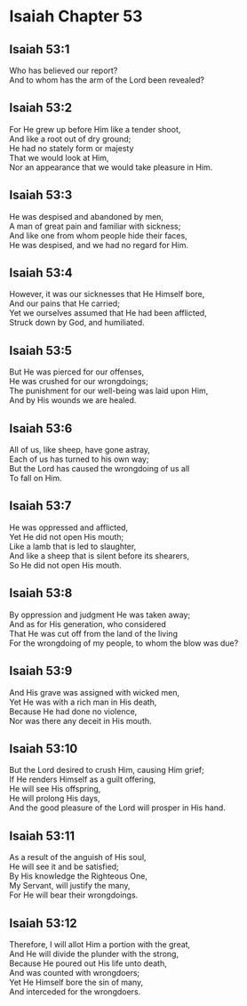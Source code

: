 # Isaiah Chapter 53

## Isaiah 53:1  
Who has believed our report?  
And to whom has the arm of the Lord been revealed?

## Isaiah 53:2  
For He grew up before Him like a tender shoot,  
And like a root out of dry ground;  
He had no stately form or majesty  
That we would look at Him,  
Nor an appearance that we would take pleasure in Him.

## Isaiah 53:3  
He was despised and abandoned by men,  
A man of great pain and familiar with sickness;  
And like one from whom people hide their faces,  
He was despised, and we had no regard for Him.

## Isaiah 53:4  
However, it was our sicknesses that He Himself bore,  
And our pains that He carried;  
Yet we ourselves assumed that He had been afflicted,  
Struck down by God, and humiliated.

## Isaiah 53:5  
But He was pierced for our offenses,  
He was crushed for our wrongdoings;  
The punishment for our well-being was laid upon Him,  
And by His wounds we are healed.

## Isaiah 53:6  
All of us, like sheep, have gone astray,  
Each of us has turned to his own way;  
But the Lord has caused the wrongdoing of us all  
To fall on Him.

## Isaiah 53:7  
He was oppressed and afflicted,  
Yet He did not open His mouth;  
Like a lamb that is led to slaughter,  
And like a sheep that is silent before its shearers,  
So He did not open His mouth.

## Isaiah 53:8  
By oppression and judgment He was taken away;  
And as for His generation, who considered  
That He was cut off from the land of the living  
For the wrongdoing of my people, to whom the blow was due?

## Isaiah 53:9  
And His grave was assigned with wicked men,  
Yet He was with a rich man in His death,  
Because He had done no violence,  
Nor was there any deceit in His mouth.

## Isaiah 53:10  
But the Lord desired to crush Him, causing Him grief;  
If He renders Himself as a guilt offering,  
He will see His offspring,  
He will prolong His days,  
And the good pleasure of the Lord will prosper in His hand.

## Isaiah 53:11  
As a result of the anguish of His soul,  
He will see it and be satisfied;  
By His knowledge the Righteous One,  
My Servant, will justify the many,  
For He will bear their wrongdoings.

## Isaiah 53:12  
Therefore, I will allot Him a portion with the great,  
And He will divide the plunder with the strong,  
Because He poured out His life unto death,  
And was counted with wrongdoers;  
Yet He Himself bore the sin of many,  
And interceded for the wrongdoers.
